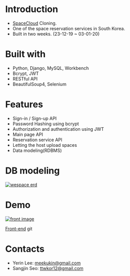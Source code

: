 # Introduction
- [SpaceCloud](https://www.spacecloud.kr/) Cloning.
- One of the space reservation services in South Korea.
- Built in two weeks. (23-12-19 ~ 03-01-20)

# Built with
- Python, Django, MySQL, Workbench
- Bcrypt, JWT
- RESTful API
- BeautifulSoup4, Selenium

# Features
- Sign-in / Sign-up API
- Password Hashing using bcrypt
- Authorization and authentication using JWT
- Main page API
- Reservation service API
- Letting the host upload spaces
- Data modeling(RDBMS)

# DB modeling

<a target="_blank" rel="noopener noreferrer" href="https://github.com/wecode-bootcamp-korea/WeSpace_backend/blob/master/wespace_erd.png"><img src="https://github.com/wecode-bootcamp-korea/WeSpace_backend/raw/master/wespace_erd.png" alt="wespace erd" style="max-width:100%;"></a>

# Demo
<a target="_blank" rel="noopener noreferrer" href="https://github.com/meekukin/WeSpace_backend/blob/master/wespace_screenshot.png"><img src="https://github.com/meekukin/WeSpace_backend/raw/master/wespace_screenshot.png" alt="front image" style="max-width:100%;"></a>

[Front-end](https://github.com/wecode-bootcamp-korea/WeSpace_frontend) git

# Contacts
- Yerin Lee: meekukin@gmail.com
- Sangjin Seo: ttwkor12@gmail.com
